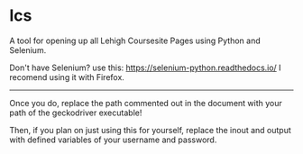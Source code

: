 # lcs
A tool for opening up all Lehigh Coursesite Pages using Python and Selenium.

Don't have Selenium? use this: https://selenium-python.readthedocs.io/
I recomend using it with Firefox.

---

Once you do, replace the path commented out in the document with your path of the geckodriver executable!

Then, if you plan on just using this for yourself, replace the inout and output with defined variables of your username and password.
